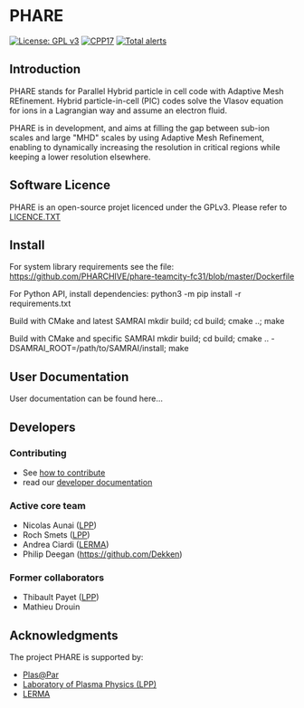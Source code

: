 # PHARE


[![License: GPL v3](https://img.shields.io/badge/PHARE-GPL%20v3-blue.svg)](https://www.gnu.org/licenses/gpl-3.0)
[![CPP17](https://img.shields.io/badge/Language-C++17-blue.svg)]()
[![Total alerts](https://img.shields.io/lgtm/alerts/g/PHAREHUB/PHARE.svg?logo=lgtm&logoWidth=18)](https://lgtm.com/projects/g/PHAREHUB/PHARE/alerts/)

## Introduction


PHARE stands for Parallel Hybrid particle in cell code with Adaptive Mesh REfinement.
Hybrid particle-in-cell (PIC) codes solve the Vlasov equation for ions in a Lagrangian way
and assume an electron fluid.

PHARE is in development, and aims at filling the gap between sub-ion scales and large "MHD" scales
by using Adaptive Mesh Refinement, enabling to dynamically increasing the resolution in critical regions while
keeping a lower resolution elsewhere.


## Software Licence

PHARE is an open-source projet licenced under the GPLv3. Please refer to [LICENCE.TXT](LICENCE.TXT)


## Install

For system library requirements see the file:
  https://github.com/PHARCHIVE/phare-teamcity-fc31/blob/master/Dockerfile

For Python API, install dependencies:
  python3 -m pip install -r requirements.txt

Build with CMake and latest SAMRAI
  mkdir build; cd build; cmake ..; make

Build with CMake and specific SAMRAI
  mkdir build; cd build; cmake .. -DSAMRAI_ROOT=/path/to/SAMRAI/install; make


## User Documentation

User documentation can be found here...


## Developers


### Contributing

- See [how to contribute]()
- read our [developer documentation]()

### Active core team

- Nicolas Aunai ([LPP](https://www.lpp.polytechnique.fr))
- Roch Smets ([LPP](https://www.lpp.polytechnique.fr))
- Andrea Ciardi ([LERMA](https://lerma.obspm.fr))
- Philip Deegan (https://github.com/Dekken)

### Former collaborators

- Thibault Payet ([LPP](https://github.com/monwarez))
- Mathieu Drouin



Acknowledgments
---------------

The project PHARE is supported by:

- [Plas@Par](http://www.plasapar.com)
- [Laboratory of Plasma Physics (LPP)](https://www.lpp.polytechnique.fr)
- [LERMA](https://lerma.obspm.fr)
